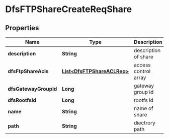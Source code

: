 # DfsFTPShareCreateReqShare

## Properties
Name | Type | Description | Notes
------------ | ------------- | ------------- | -------------
**description** | **String** | description of share |  [optional]
**dfsFtpShareAcls** | [**List&lt;DfsFTPShareACLReq&gt;**](DfsFTPShareACLReq.md) | access control array |  [optional]
**dfsGatewayGroupId** | **Long** | gateway group id |  [optional]
**dfsRootfsId** | **Long** | rootfs id | 
**name** | **String** | name of share | 
**path** | **String** | diectrory path | 

